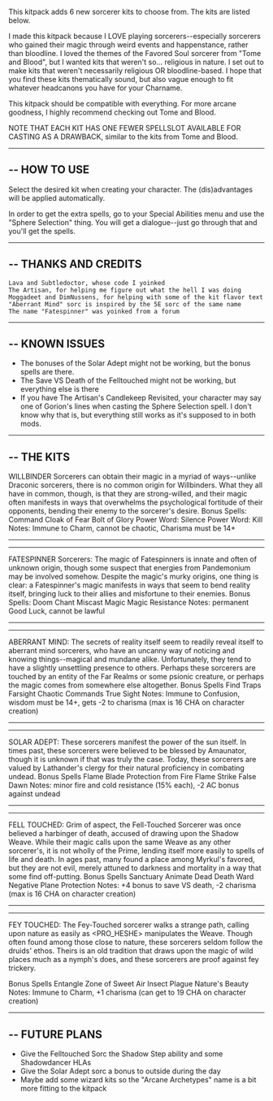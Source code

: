 This kitpack adds 6 new sorcerer kits to choose from. The kits are listed below.

I made this kitpack because I LOVE playing sorcerers--especially sorcerers who 
gained their magic through weird events and happenstance, rather than bloodline.
I loved the themes of the Favored Soul sorcerer from "Tome and Blood", but I
wanted kits that weren't so... religious in nature. I set out to make kits
that weren't necessarily religious OR bloodline-based. I hope that you find
these kits thematically sound, but also vague enough to fit whatever headcanons
you have for your Charname.

This kitpack should be compatible with everything. For more arcane goodness,
I highly recommend checking out Tome and Blood.

NOTE THAT EACH KIT HAS ONE FEWER SPELLSLOT AVAILABLE FOR CASTING AS A DRAWBACK,
similar to the kits from Tome and Blood.

------------------------------------
-- HOW TO USE
------------------------------------
Select the desired kit when creating your character. The (dis)advantages will
be applied automatically.

In order to get the extra spells, go to your Special Abilities menu and use the
"Sphere Selection" thing. You will get a dialogue--just go through that and you'll
get the spells.

------------------------------------
-- THANKS AND CREDITS
------------------------------------
	Lava and Subtledoctor, whose code I yoinked
	The Artisan, for helping me figure out what the hell I was doing
	Moggadeet and DimNussens, for helping with some of the kit flavor text
	"Aberrant Mind" sorc is inspired by the 5E sorc of the same name
	The name "Fatespinner" was yoinked from a forum

------------------------------------
-- KNOWN ISSUES
------------------------------------
- The bonuses of the Solar Adept might not be working, but the bonus spells are there.
- The Save VS Death of the Felltouched might not be working, but everything else is there
- If you have The Artisan's Candlekeep Revisited, your character may say one of Gorion's lines
when casting the Sphere Selection spell. I don't know why that is, but everything still works
as it's supposed to in both mods.

------------------------------------
-- THE KITS
------------------------------------
WILLBINDER Sorcerers can obtain their magic in a myriad of ways--unlike Draconic sorcerers, 
there is no common origin for Willbinders. What they all have in common, though, is that 
they are strong-willed, and their magic often manifests in ways that overwhelms the psychological 
fortitude of their opponents, bending their enemy to the sorcerer's desire.
Bonus Spells:
	Command
	Cloak of Fear
	Bolt of Glory
	Power Word: Silence
	Power Word: Kill
Notes: Immune to Charm, cannot be chaotic, Charisma must be 14+

------------------------------------
------------------------------------
FATESPINNER Sorcerers: The magic of Fatespinners is innate and often of unknown origin, 
though some suspect that energies from Pandemonium may be involved somehow. Despite the 
magic's murky origins, one thing is clear: a Fatespinner's magic manifests in ways that 
seem to bend reality itself, bringing luck to their allies and misfortune to their enemies. 
Bonus Spells:
	Doom
	Chant
	Miscast Magic
	Magic Resistance
Notes: permanent Good Luck, cannot be lawful 

------------------------------------
------------------------------------
ABERRANT MIND: The secrets of reality itself seem to readily reveal itself to aberrant
mind sorcerers, who have an uncanny way of noticing and knowing things--magical and 
mundane alike. Unfortunately, they tend to have a slightly unsettling presence to others.
Perhaps these sorcerers are touched by an entity of the Far Realms or some psionic creature, 
or perhaps the magic comes from somewhere else altogether.
Bonus Spells
	Find Traps
	Farsight
	Chaotic Commands
	True Sight
Notes: Immune to Confusion, wisdom must be 14+, gets -2 to charisma (max is 16 CHA on character creation)

------------------------------------
------------------------------------
SOLAR ADEPT: These sorcerers manifest the power of the sun itself. In times past, these
sorcerers were believed to be blessed by Amaunator, though it is unknown if that was
truly the case. Today, these sorcerers are valued by Lathander's clergy for their natural
proficiency in combating undead.
Bonus Spells
	Flame Blade
	Protection from Fire
	Flame Strike
	False Dawn
Notes: minor fire and cold resistance (15% each), -2 AC bonus against undead

------------------------------------
------------------------------------
FELL TOUCHED: Grim of aspect, the Fell-Touched Sorcerer was once believed a harbinger of death, 
accused of drawing upon the Shadow Weave. While their magic calls upon the same Weave as any other 
sorcerer's, it is not wholly of the Prime, lending itself more easily to spells of life and death. In 
ages past, many found a place among Myrkul's favored, but they are not evil, merely attuned to darkness 
and mortality in a way that some find off-putting.
Bonus Spells
	Sanctuary
	Animate Dead
	Death Ward
	Negative Plane Protection
Notes: +4 bonus to save VS death, -2 charisma (max is 16 CHA on character creation)

------------------------------------
------------------------------------
FEY TOUCHED: The Fey-Touched sorcerer walks a strange path, calling upon nature as easily as 
<PRO_HESHE> manipulates the Weave. Though often found among those close to nature, these sorcerers seldom 
follow the druids' ethos. Theirs is an old tradition that draws upon the magic of wild places much as a nymph's 
does, and these sorcerers are proof against fey trickery.

Bonus Spells
	Entangle
	Zone of Sweet Air
	Insect Plague
	Nature's Beauty
Notes: Immune to Charm, +1 charisma (can get to 19 CHA on character creation) 


------------------------------------
-- FUTURE PLANS
------------------------------------
- Give the Felltouched Sorc the Shadow Step ability and some Shadowdancer HLAs
- Give the Solar Adept sorc a bonus to outside during the day
- Maybe add some wizard kits so the "Arcane Archetypes" name is a bit more fitting to the kitpack
